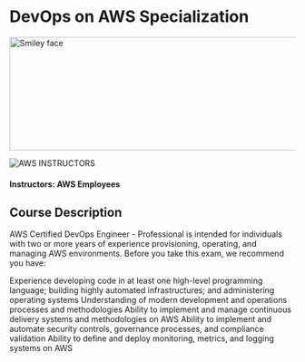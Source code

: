
# DevOps on AWS Specialization


<img src="https://i.imgur.com/xZrS4P5.png" alt="Smiley face" height="200" width="600">

![AWS](http://i.imgur.com/Qktqnu1.png) INSTRUCTORS
#### Instructors: AWS Employees

## Course Description

AWS Certified DevOps Engineer - Professional is intended for individuals with two or more years of experience provisioning, operating, and managing AWS environments. Before you take this exam, we recommend you have:

Experience developing code in at least one high-level programming language; building highly automated infrastructures; and administering operating systems
Understanding of modern development and operations processes and methodologies
Ability to implement and manage continuous delivery systems and methodologies on AWS
Ability to implement and automate security controls, governance processes, and compliance validation
Ability to define and deploy monitoring, metrics, and logging systems on AWS

